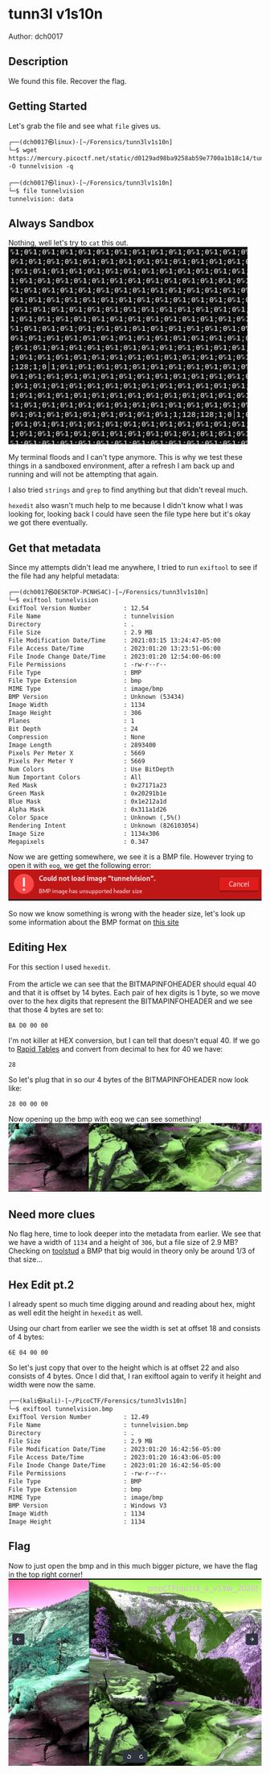 # tunn3l v1s10n
Author: dch0017

## Description
We found this file. Recover the flag.

## Getting Started
Let's grab the file and see what ```file``` gives us.

```console
┌──(dch0017㉿linux)-[~/Forensics/tunn3lv1s10n]
└─$ wget https://mercury.picoctf.net/static/d0129ad98ba9258ab59e7700a1b18c14/tunn3l_v1s10n -O tunnelvision -q

┌──(dch0017㉿linux)-[~/Forensics/tunn3lv1s10n]
└─$ file tunnelvision
tunnelvision: data
```

## Always Sandbox
Nothing, well let's try to ```cat``` this out. </br>
![whoops](./whoops.png)
</br>

My terminal floods and I can't type anymore. This is why we test these things in a sandboxed environment, after a refresh I am back up and running and will not be attempting that again.

I also tried ```strings``` and ```grep``` to find anything but that didn't reveal much.

```hexedit``` also wasn't much help to me because I didn't know what I was looking for, looking back I could have seen the file type here but it's okay we got there eventually.


## Get that metadata
Since my attempts didn't lead me anywhere, I tried to run ```exiftool``` to see if the file had any helpful metadata:
```console
┌──(dch0017㉿DESKTOP-PCNHS4C)-[~/Forensics/tunn3lv1s10n]
└─$ exiftool tunnelvision
ExifTool Version Number         : 12.54
File Name                       : tunnelvision
Directory                       : .
File Size                       : 2.9 MB
File Modification Date/Time     : 2021:03:15 13:24:47-05:00
File Access Date/Time           : 2023:01:20 13:23:51-06:00
File Inode Change Date/Time     : 2023:01:20 12:54:00-06:00
File Permissions                : -rw-r--r--
File Type                       : BMP
File Type Extension             : bmp
MIME Type                       : image/bmp
BMP Version                     : Unknown (53434)
Image Width                     : 1134
Image Height                    : 306
Planes                          : 1
Bit Depth                       : 24
Compression                     : None
Image Length                    : 2893400
Pixels Per Meter X              : 5669
Pixels Per Meter Y              : 5669
Num Colors                      : Use BitDepth
Num Important Colors            : All
Red Mask                        : 0x27171a23
Green Mask                      : 0x20291b1e
Blue Mask                       : 0x1e212a1d
Alpha Mask                      : 0x311a1d26
Color Space                     : Unknown (,5%()
Rendering Intent                : Unknown (826103054)
Image Size                      : 1134x306
Megapixels                      : 0.347
```

Now we are getting somewhere, we see it is a BMP file. However trying to open it with ```eog```, we get the following error:</br>
![error](./error.png)
</br>

So now we know something is wrong with the header size, let's look up some information about the BMP format on [this site](https://www.file-recovery.com/bmp-signature-format.htm)

## Editing Hex

For this section I used ```hexedit```.</br></br>
From the article we can see that the BITMAPINFOHEADER should equal 40 and that it is offset by 14 bytes. Each pair of hex digits is 1 byte, so we move over to the hex digits that represent the BITMAPINFOHEADER and we see that those 4 bytes are set to:

```
BA D0 00 00
```

I'm not killer at HEX conversion, but I can tell that doesn't equal 40. If we go to [Rapid Tables](https://www.rapidtables.com/convert/number/decimal-to-hex.html) and convert from decimal to hex for 40 we have:
```
28
```

So let's plug that in so our 4 bytes of the BITMAPINFOHEADER now look like:

```
28 00 00 00
```

Now opening up the bmp with eog we can see something!</br>
![opened_photo](./openbitmap.png)
</br>

## Need more clues

No flag here, time to look deeper into the metadata from earlier.
We see that we have a width of ```1134``` and a height of ```306```, but a file size of 2.9 MB? Checking on [toolstud](https://toolstud.io/photo/filesize.php?) a BMP that big would in theory only be around 1/3 of that size... 

## Hex Edit pt.2
I already spent so much time digging around and reading about hex, might as well edit the height in ```hexedit``` as well.

Using our chart from earlier we see the width is set at offset 18 and consists of 4 bytes:
```
6E 04 00 00
```

So let's just copy that over to the height which is at offset 22 and also consists of 4 bytes. Once I did that, I ran exiftool again to verify it height and width were now the same. 

```console
┌──(kali㉿kali)-[~/PicoCTF/Forensics/tunn3lv1s10n]
└─$ exiftool tunnelvision.bmp
ExifTool Version Number         : 12.49
File Name                       : tunnelvision.bmp
Directory                       : .
File Size                       : 2.9 MB
File Modification Date/Time     : 2023:01:20 16:42:56-05:00
File Access Date/Time           : 2023:01:20 16:43:06-05:00
File Inode Change Date/Time     : 2023:01:20 16:42:56-05:00
File Permissions                : -rw-r--r--
File Type                       : BMP
File Type Extension             : bmp
MIME Type                       : image/bmp
BMP Version                     : Windows V3
Image Width                     : 1134
Image Height                    : 1134

```

## Flag
Now to just open the bmp and in this much bigger picture, we have the flag in the top right corner!</br>
![flag](./flag.png)
</br>
